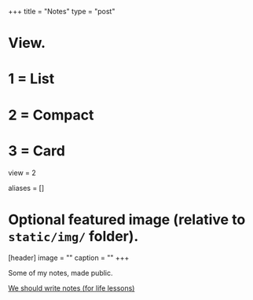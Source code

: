 +++
title = "Notes"
type = "post"

# View.
#   1 = List
#   2 = Compact
#   3 = Card
view = 2

aliases = []

# Optional featured image (relative to `static/img/` folder).
[header]
image = ""
caption = ""
+++

Some of my notes, made public.

[We should write notes (for life lessons)](/blog/we-should-write-notes/)
